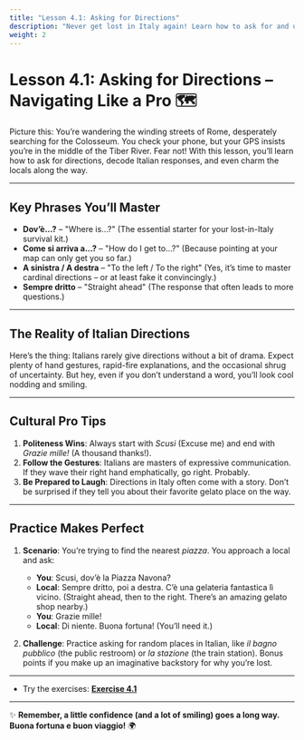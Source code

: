 ```yaml
---
title: "Lesson 4.1: Asking for Directions"
description: "Never get lost in Italy again! Learn how to ask for and understand directions with flair."
weight: 2
---
```


# Lesson 4.1: Asking for Directions – Navigating Like a Pro 🗺️

Picture this: You’re wandering the winding streets of Rome, desperately searching for the Colosseum. You check your phone, but your GPS insists you’re in the middle of the Tiber River. Fear not! With this lesson, you’ll learn how to ask for directions, decode Italian responses, and even charm the locals along the way.

---

## Key Phrases You’ll Master

- **Dov’è...?** – "Where is...?" (The essential starter for your lost-in-Italy survival kit.)
- **Come si arriva a...?** – "How do I get to...?" (Because pointing at your map can only get you so far.)
- **A sinistra / A destra** – "To the left / To the right" (Yes, it’s time to master cardinal directions – or at least fake it convincingly.)
- **Sempre dritto** – "Straight ahead" (The response that often leads to more questions.)

---

## The Reality of Italian Directions

Here’s the thing: Italians rarely give directions without a bit of drama. Expect plenty of hand gestures, rapid-fire explanations, and the occasional shrug of uncertainty. But hey, even if you don’t understand a word, you’ll look cool nodding and smiling.

---

## Cultural Pro Tips

1. **Politeness Wins**: Always start with *Scusi* (Excuse me) and end with *Grazie mille!* (A thousand thanks!).
2. **Follow the Gestures**: Italians are masters of expressive communication. If they wave their right hand emphatically, go right. Probably.
3. **Be Prepared to Laugh**: Directions in Italy often come with a story. Don’t be surprised if they tell you about their favorite gelato place on the way.

---

## Practice Makes Perfect

1. **Scenario**: You’re trying to find the nearest *piazza*. You approach a local and ask:
   - **You**: Scusi, dov’è la Piazza Navona?  
   - **Local**: Sempre dritto, poi a destra. C’è una gelateria fantastica lì vicino. (Straight ahead, then to the right. There’s an amazing gelato shop nearby.)  
   - **You**: Grazie mille!  
   - **Local**: Di niente. Buona fortuna! (You’ll need it.)

2. **Challenge**: Practice asking for random places in Italian, like *il bagno pubblico* (the public restroom) or *la stazione* (the train station). Bonus points if you make up an imaginative backstory for why you’re lost.

---

- Try the exercises: [**Exercise 4.1**](../exercise4.1/)

---

✨ **Remember, a little confidence (and a lot of smiling) goes a long way. Buona fortuna e buon viaggio!** 🌍
